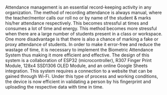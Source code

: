Attendance management is an essential record-keeping activity in any organization. The method of recording attendance is always manual, where the teacher/mentor calls our roll no or by name of the student & marks his/her attendance respectively. This becomes stressful at times and consumes a lot of time and energy. This method becomes more stressful when there are a large number of students present in a class or workspace. One more disadvantage is that there is also a chance of marking a fake or proxy attendance of students. In order to make it error-free and reduce the wastage of time, it is necessary to implement the Biometric Attendance System thus making it more efficient and effective. The design of this system is a collaboration of ESP32 (microcontroller), R307 Finger Print Module, 128x4 SSD1306 OLED Module, and an online Google Sheets integration. This system requires a connection to a website that can be gained through Wi-Fi. Under this type of process and working conditions, the device is now efficient in validating a person by his fingerprint and uploading the respective data with time in time.
